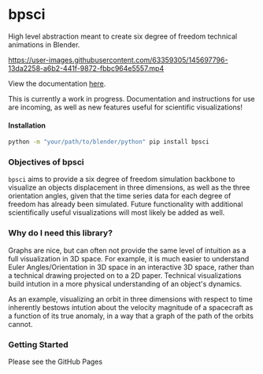 # bpsci
High level abstraction meant to create six degree of freedom technical animations in Blender.
<br>

https://user-images.githubusercontent.com/63359305/145697796-13da2258-a6b2-441f-9872-fbbc964e5557.mp4


View the documentation [here](https://jerryvarghese1.github.io/bpsci/).

This is currently a work in progress. Documentation and instructions for use are incoming, as well as new features useful for scientific visualizations!

#### Installation
```bash
python -m "your/path/to/blender/python" pip install bpsci
```

### Objectives of bpsci
```bpsci``` aims to provide a six degree of freedom simulation backbone to visualize an objects displacement in three dimensions, as well as the three orientation angles, given that the time series data for each degree of freedom has already been simulated. Future functionality with additional scientifically useful visualizations will most likely be added as well.

### Why do I need this library?
Graphs are nice, but can often not provide the same level of intuition as a full visualization in 3D space. For example, it is much easier to understand Euler Angles/Orientation in 3D space in an interactive 3D space, rather than a technical drawing projected on to a 2D paper. Technical visualizations build intution in a more physical understanding of an object's dynamics. 

As an example, visualizing an orbit in three dimensions with respect to time inherently bestows intution about the velocity magnitude of a spacecraft as a function of its true anomaly, in a way that a graph of the path of the orbits cannot.

### Getting Started
Please see the GitHub Pages
